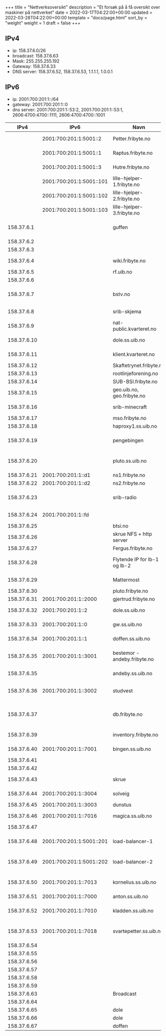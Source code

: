 +++
title = "Nettverksoversikt"
description = "Et forsøk på å få oversikt over maskiner på nettverket"
date = 2022-03-17T04:22:00+00:00
updated = 2022-03-28T04:22:00+00:00
template = "docs/page.html"
sort_by = "weight"
weight = 1
draft = false
+++

## IPv4

- ip: 158.37.6.0/26
- broadcast: 158.37.6.63
- Mask: 255.255.255.192
- Gateway: 158.37.6.33
- DNS server: 158.37.6.52, 158.37.6.53, 1.1.1.1, 1.0.0.1

## IPv6

- ip: 2001:700:201:1::/64
- gateway: 2001:700:201:1::0
- dns server: 2001:700:201:1::53:2, 2001:700:201:1::53:1, 2606:4700:4700::1111,
  2606:4700:4700::1001

| IPv4        | IPv6                     | Navn                         | Interface    | Kommentar                               |
| ----------- | ------------------------ |------------------------------| ------------ | --------------------------------------- |
|             | 2001:700:201:1:5001::2   | Petter.fribyte.no            |              | Kubernetes server node                  |
|             | 2001:700:201:1:5001::1   | Raptus.fribyte.no            |              | Kubernetes server node                  |
|             | 2001:700:201:1:5001::3   | Hutre.fribyte.no             |              | Kubernetes server node                  |
|             | 2001:700:201:1:5001::101 | lille-hjelper-1.fribyte.no   |              | Kubernetes agent node                   |
|             | 2001:700:201:1:5001::102 | lille-hjelper-2.fribyte.no   |              | Kubernetes agent node                   |
|             | 2001:700:201:1:5001::103 | lille-hjelper-3.fribyte.no   |              | Kubernetes agent node                   |
| 158.37.6.1  |                          | guffen                       |              | guffen self hosted actions runner       |
| 158.37.6.2  |                          |                              |              | (ledig)                                 |
| 158.37.6.3  |                          |                              |              | (ledig)                                 |
| 158.37.6.4  |                          | wiki.fribyte.no              |              | Zola wiki (konrad)                      |
| 158.37.6.5  |                          | rf.uib.no                    |              | (kunde)                                 |
| 158.37.6.6  |                          |                              |              | (ledig)                                 |
| 158.37.6.7  |                          | bstv.no                      |              | Wordpress (kunde) (konrad)              |
| 158.37.6.8  |                          | srib-skjema                  |              | (kunde) (konrad)                        |
| 158.37.6.9  |                          | nat-public.kvarteret.no      | carp1        | Felles addresse                         |
| 158.37.6.10 |                          | dole.ss.uib.no               | carp1        | Felles addresse                         |
| 158.37.6.11 |                          | klient.kvarteret.no          | carp1        | Felles addresse                         |
| 158.37.6.12 |                          | Skaftetrynet.fribyte.no      |              | Proxmox node                            |
| 158.37.6.13 |                          | rootlinjeforening.no         |              | (kunde)                                 |
| 158.37.6.14 |                          | SUB-BSI.fribyte.no           |              | (kunde)                                 |
| 158.37.6.15 |                          | geo.uib.no, geo.fribyte.no   |              | (kunde)                                 |
| 158.37.6.16 |                          | srib-minecraft               |              | (kunde) (konrad)                        |
| 158.37.6.17 |                          | mso.fribyte.no               |              | (kunde)                                 |
| 158.37.6.18 |                          | haproxy1.ss.uib.no           |              | (dunstus)                               |
| 158.37.6.19 |                          | pengebingen                  |              | Docker-øko (intern) (konrad)            |
| 158.37.6.20 |                          | pluto.ss.uib.no              |              | Gammel webside server                   |
| 158.37.6.21 | 2001:700:201:1::d1       | ns1.fribyte.no               |              | Navnetjener                             |
| 158.37.6.22 | 2001:700:201:1::d2       | ns2.fribyte.no               |              | Navnetjener                             |
| 158.37.6.23 |                          | srib-radio                   |              | Docker-øko (kunde) (konrad)             |
| 158.37.6.24 | 2001:700:201:1::fd       |                              |              | Rekursiv navnetjener                    |
| 158.37.6.25 |                          | btsi.no                      |              | (kunde)                                 |
| 158.37.6.26 |                          | skrue NFS + http server      |              | Skrue                                   |
| 158.37.6.27 |                          | Fergus.fribyte.no            | eno4         | Proxmox node                            |
| 158.37.6.28 |                          | Flytende IP for lb-1 og lb-2 |              | delt mellom lb-1 og lb-2 VMer           |
| 158.37.6.29 |                          | Mattermost                   |              | (intern) (konrad)                       |
| 158.37.6.30 |                          | pluto.fribyte.no             |              | Proxmox node                            |
| 158.37.6.31 | 2001:700:201:1::2000     | gjertrud.fribyte.no          | vmbr0        | Proxmox                                 |
| 158.37.6.32 | 2001:700:201:1::2        | dole.ss.uib.no               | em1          | Brannmur + DHCP                         |
| 158.37.6.33 | 2001:700:201:1::0        | gw.ss.uib.no                 | carp1        | Felles addresse                         |
| 158.37.6.34 | 2001:700:201:1::1        | doffen.ss.uib.no             | em1          | Brannmur + DHCP                         |
| 158.37.6.35 | 2001:700:201:1::3001     | bestemor - andeby.fribyte.no | br0 (eth0)   | Tidligere ganeti host + landingsserver  |
| 158.37.6.35 |                          | andeby.ss.uib.no             | br0:0 (eth0) | Peker mot bestemor                      |
| 158.37.6.36 | 2001:700:201:1::3002     | studvest                     | eth0         | Docker-øko, (kunde) (konrad)            |
| 158.37.6.37 |                          | db.fribyte.no                |              | Database server for SRIB radio, bstv.no |
| 158.37.6.39 |                          | inventory.fribyte.no         |              | Inventree (intern)                      |
| 158.37.6.40 | 2001:700:201:1::7001     | bingen.ss.uib.no             | eth0         | Backup maskin                           |
| 158.37.6.41 |                          |                              |              | (ledig)                                 |
| 158.37.6.42 |                          |                              |              | (ledig)                                 |
| 158.37.6.43 |                          | skrue                        |              | Backup maskin                           |
| 158.37.6.44 | 2001:700:201:1::3004     | solveig                      | eth0         | ganeti host master                      |
| 158.37.6.45 | 2001:700:201:1::3003     | dunstus                      | eth0         | ganeti host                             |
| 158.37.6.46 | 2001:700:201:1::7016     | magica.ss.uib.no             | eth0         | gammel intern server                    |
| 158.37.6.47 |                          |                              |              | (ledig)                                 |
| 158.37.6.48 | 2001:700:201:1:5001::201 | load-balancer-1              | eth0         | Load balancer for kubernetes cluster    |
| 158.37.6.49 | 2001:700:201:1:5001::202 | load-balancer-2              | eth0         | Load balancer for kubernetes cluster    |
| 158.37.6.50 | 2001:700:201:1::7013     | kornelius.ss.uib.no          | eth0         | gammel overvåkning - Munin              |
| 158.37.6.51 | 2001:700:201:1::7000     | anton.ss.uib.no              | eth0         | gammel LDAP                             |
| 158.37.6.52 | 2001:700:201:1::7010     | kladden.ss.uib.no            | eth0         | DNS tjener (solveig) (master)           |
| 158.37.6.53 | 2001:700:201:1::7018     | svartepetter.ss.uib.no       | eth0         | DNS tjener (dunstus) (slave)            |
| 158.37.6.54 |                          |                              |              | (ledig)                                 |
| 158.37.6.55 |                          |                              |              | (ledig)                                 |
| 158.37.6.56 |                          |                              |              | (ledig)                                 |
| 158.37.6.57 |                          |                              |              | (ledig)                                 |
| 158.37.6.58 |                          |                              |              | (ledig)                                 |
| 158.37.6.59 |                          |                              |              | (ledig)                                 |
| 158.37.6.63 |                          | Broadcast                    | RESERVED     |                                         |
| 158.37.6.64 |                          |                              |              | (ledig)                                 |
| 158.37.6.65 |                          | dole                         |              | Ekstern ip                              |
| 158.37.6.66 |                          | dole                         |              | Ekstern ip                              |
| 158.37.6.67 |                          | doffen                       |              | Ekstern ip                              |
